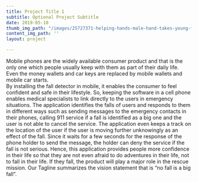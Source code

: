 ```yaml
---
title: Project Title 1
subtitle: Optional Project Subtitle
date: 2019-05-10
thumb_img_path: "/images/25727371-helping-hands-male-hand-takes-young-female-hand.jpg"
content_img_path: ''
layout: project

---
```

Mobile phones are the widely available consumer product and that is the only one which people usually keep with them as part of their daily life. Even the money wallets and car keys are replaced by mobile wallets and mobile car starts.  
By installing the fall detector in mobile, it enables the consumer to feel confident and safe in their lifestyle. So, keeping the software in a cell phone enables medical specialists to link directly to the users in emergency situations. The application identifies the falls of users and responds to them in different ways such as sending messages to the emergency contacts in their phones, calling 911 service if a fall is identified as a big one and the user is not able to cancel the service. The application even keeps a track on the location of the user if the user is moving further unknowingly as an effect of the fall. Since it waits for a few seconds for the response of the phone holder to send the message, the holder can deny the service if the fall is not serious. Hence, this application provides people more confidence in their life so that they are not even afraid to do adventures in their life, not to fall in their life. If they fall, the product will play a major role in the rescue mission. Our Tagline summarizes the vision statement that is “no fall is a big fall”.